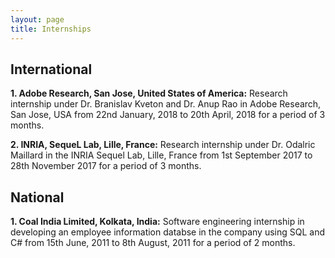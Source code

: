 ```yaml
---
layout: page
title: Internships
---
```



## International

**1. Adobe Research, San Jose, United States of America:** Research internship under Dr. Branislav Kveton and Dr. Anup Rao in Adobe Research, San Jose, USA from 22nd January, 2018 to 20th April, 2018 for a period of 3 months.

**2. INRIA, SequeL Lab, Lille, France:** Research internship under Dr. Odalric Maillard in the INRIA Sequel Lab, Lille, France from 1st September 2017 to 28th November 2017 for a period of 3 months.

## National

**1. Coal India Limited, Kolkata, India:** Software engineering internship in developing an employee information databse in the company using SQL and C# from 15th June, 2011 to 8th August, 2011 for a period of 2 months.
